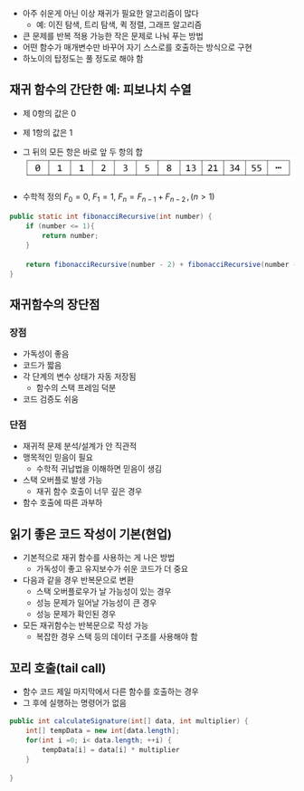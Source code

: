 - 아주 쉬운게 아닌 이상 재귀가 필요한 알고리즘이 많다
	- 예: 이진 탐색, 트리 탐색, 퀵 정렬, 그래프 알고리즘
- 큰 문제를 반복 적용 가능한 작은 문제로 나눠 푸는 방법
- 어떤 함수가 매개변수만 바꾸어 자기 스스로를 호출하는 방식으로 구현
- 하노이의 탑정도는 풀 정도로 해야 함


## 재귀 함수의 간단한 예: 피보나치 수열
- 제 0항의 값은 0
- 제 1항의 값은 1
- 그 뒤의 모든 항은 바로 앞 두 항의 합
![](images/pibonacci_1.png)

- 수학적 정의
$F_0 = 0$,
$F_1 = 1$,
$F_n = F_{n - 1} + F_{n -2} \, , (n > 1)$


```java
public static int fibonacciRecursive(int number) {
	if (number <= 1){
		return number;	
	}
	
	return fibonacciRecursive(number - 2) + fibonacciRecursive(number - 1);
}
```



## 재귀함수의 장단점


### 장점
- 가독성이 좋음
- 코드가 짧음
- 각 단계의 변수 상태가 자동 저장됨
	- 함수의 스택 프레임 덕분
- 코드 검증도 쉬움

### 단점
- 재귀적 문제 분석/설계가 안 직관적
- 맹목적인 믿음이 필요
	- 수학적 귀납법을 이해하면 믿음이 생김
- 스택 오버플로 발생 가능
	- 재귀 함수 호출이 너무 깊은 경우
- 함수 호출에 따른 과부하


## 읽기 좋은 코드 작성이 기본(현업)
- 기본적으로 재귀 함수를 사용하는 게 나은 방법
	- 가독성이 좋고 유지보수가 쉬운 코드가 더 중요
- 다음과 같을 경우 반복문으로 변환
	- 스택 오버플로우가 날 가능성이 있는 경우
	- 성능 문제가 일어날 가능성이 큰 경우
	- 성능 문제가 확인된 경우
- 모든 재귀함수는 반복문으로 작성 가능
	- 복잡한 경우 스택 등의 데이터 구조를 사용해야 함



## 꼬리 호출(tail call)
- 함수 코드 제일 마지막에서 다른 함수를 호출하는 경우
- 그 후에 실행하는 명령어가 없음
```java
public int calculateSignature(int[] data, int multiplier) {
	int[] tempData = new int[data.length];
	for(int i =0; i< data.length; ++i) {
		tempData[i] = data[i] * multiplier
	}

}
```